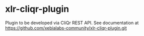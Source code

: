 # xlr-cliqr-plugin

Plugin to be developed via CliQr REST API.  See documentation at 
https://github.com/xebialabs-community/xlr-cliqr-plugin.git